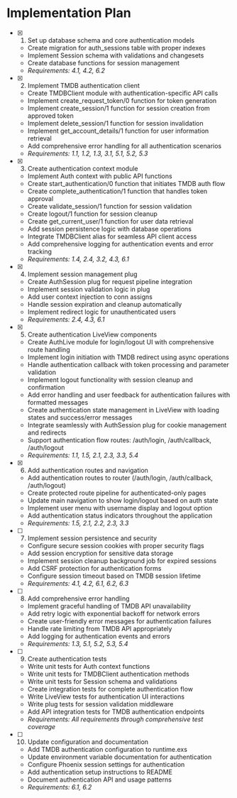 # Implementation Plan

- [x] 1. Set up database schema and core authentication models
  - Create migration for auth_sessions table with proper indexes
  - Implement Session schema with validations and changesets
  - Create database functions for session management
  - _Requirements: 4.1, 4.2, 6.2_

- [x] 2. Implement TMDB authentication client
  - Create TMDBClient module with authentication-specific API calls
  - Implement create_request_token/0 function for token generation
  - Implement create_session/1 function for session creation from approved token
  - Implement delete_session/1 function for session invalidation
  - Implement get_account_details/1 function for user information retrieval
  - Add comprehensive error handling for all authentication scenarios
  - _Requirements: 1.1, 1.2, 1.3, 3.1, 5.1, 5.2, 5.3_

- [x] 3. Create authentication context module
  - Implement Auth context with public API functions
  - Create start_authentication/0 function that initiates TMDB auth flow
  - Create complete_authentication/1 function that handles token approval
  - Create validate_session/1 function for session validation
  - Create logout/1 function for session cleanup
  - Create get_current_user/1 function for user data retrieval
  - Add session persistence logic with database operations
  - Integrate TMDBClient alias for seamless API client access
  - Add comprehensive logging for authentication events and error tracking
  - _Requirements: 1.4, 2.4, 3.2, 4.3, 6.1_

- [x] 4. Implement session management plug
  - Create AuthSession plug for request pipeline integration
  - Implement session validation logic in plug
  - Add user context injection to conn assigns
  - Handle session expiration and cleanup automatically
  - Implement redirect logic for unauthenticated users
  - _Requirements: 2.4, 4.3, 6.1_

- [x] 5. Create authentication LiveView components
  - Create AuthLive module for login/logout UI with comprehensive route handling
  - Implement login initiation with TMDB redirect using async operations
  - Handle authentication callback with token processing and parameter validation
  - Implement logout functionality with session cleanup and confirmation
  - Add error handling and user feedback for authentication failures with formatted messages
  - Create authentication state management in LiveView with loading states and success/error messages
  - Integrate seamlessly with AuthSession plug for cookie management and redirects
  - Support authentication flow routes: /auth/login, /auth/callback, /auth/logout
  - _Requirements: 1.1, 1.5, 2.1, 2.3, 3.3, 5.4_

- [x] 6. Add authentication routes and navigation
  - Add authentication routes to router (/auth/login, /auth/callback, /auth/logout)
  - Create protected route pipeline for authenticated-only pages
  - Update main navigation to show login/logout based on auth state
  - Implement user menu with username display and logout option
  - Add authentication status indicators throughout the application
  - _Requirements: 1.5, 2.1, 2.2, 2.3, 3.3_

- [ ] 7. Implement session persistence and security
  - Configure secure session cookies with proper security flags
  - Add session encryption for sensitive data storage
  - Implement session cleanup background job for expired sessions
  - Add CSRF protection for authentication forms
  - Configure session timeout based on TMDB session lifetime
  - _Requirements: 4.1, 4.2, 6.1, 6.2, 6.3_

- [ ] 8. Add comprehensive error handling
  - Implement graceful handling of TMDB API unavailability
  - Add retry logic with exponential backoff for network errors
  - Create user-friendly error messages for authentication failures
  - Handle rate limiting from TMDB API appropriately
  - Add logging for authentication events and errors
  - _Requirements: 1.3, 5.1, 5.2, 5.3, 5.4_

- [ ] 9. Create authentication tests
  - Write unit tests for Auth context functions
  - Write unit tests for TMDBClient authentication methods
  - Write unit tests for Session schema and validations
  - Create integration tests for complete authentication flow
  - Write LiveView tests for authentication UI interactions
  - Write plug tests for session validation middleware
  - Add API integration tests for TMDB authentication endpoints
  - _Requirements: All requirements through comprehensive test coverage_

- [ ] 10. Update configuration and documentation
  - Add TMDB authentication configuration to runtime.exs
  - Update environment variable documentation for authentication
  - Configure Phoenix session settings for authentication
  - Add authentication setup instructions to README
  - Document authentication API and usage patterns
  - _Requirements: 6.1, 6.2_